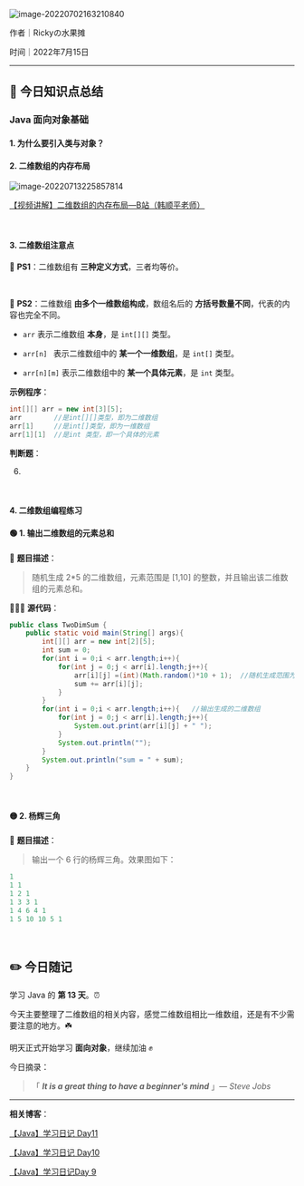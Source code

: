 ![image-20220702163210840](https://tva1.sinaimg.cn/large/e6c9d24ely1h3so0dh978j21du0l80vm.jpg)

作者｜Rickyの水果摊

时间｜2022年7月15日



---

## 🌈 今日知识点总结

### Java 面向对象基础

#### 1. 为什么要引入类与对象？



#### 2. 二维数组的内存布局

![image-20220713225857814](https://tva1.sinaimg.cn/large/e6c9d24ely1h45p07zvmbj21ja0j8jww.jpg)

[【视频讲解】二维数组的内存布局—B站（韩顺平老师）](https://www.bilibili.com/video/BV1fh411y7R8?p=177&vd_source=796196124611740a485335e1a4b12c0f)

<br/>

#### 3. 二维数组注意点

🍉 **PS1**：二维数组有 **三种定义方式**，三者均等价。

<br>

🍉 **PS2**：二维数组 **由多个一维数组构成**，数组名后的 **方括号数量不同**，代表的内容也完全不同。

+ `arr` 表示二维数组 **本身**，是 `int[][]` 类型。

+ `arr[n] ` 表示二维数组中的 **某一个一维数组**，是 `int[]` 类型。
+ `arr[n][m]` 表示二维数组中的 **某一个具体元素**，是 `int` 类型。

**示例程序**：

```java
int[][] arr = new int[3][5];
arr        //是int[][]类型，即为二维数组
arr[1]     //是int[]类型，即为一维数组
arr[1][1]  //是int 类型，即一个具体的元素
```

**判断题**：

6. 

<br/>





#### 4. 二维数组编程练习

#### 🟢 1. 输出二维数组的元素总和

📝 **题目描述**：

> 随机生成 2*5 的二维数组，元素范围是 [1,10] 的整数，并且输出该二维数组的元素总和。

🧑🏻‍💻 **源代码**：

```java
public class TwoDimSum {
    public static void main(String[] args){
        int[][] arr = new int[2][5];
        int sum = 0;
        for(int i = 0;i < arr.length;i++){
            for(int j = 0;j < arr[i].length;j++){
                arr[i][j] =(int)(Math.random()*10 + 1);  //随机生成范围为[1,10]的整数
                sum += arr[i][j];
            }
        }
        for(int i = 0;i < arr.length;i++){   //输出生成的二维数组
            for(int j = 0;j < arr[i].length;j++){
                System.out.print(arr[i][j] + " ");
            }
            System.out.println("");
        }
        System.out.println("sum = " + sum);
    }
}
```

<br/>

#### 🟡 2. 杨辉三角

📝 **题目描述**：

> 输出一个 6 行的杨辉三角。效果图如下：

```java
1 
1 1 
1 2 1 
1 3 3 1 
1 4 6 4 1 
1 5 10 10 5 1
```



<br/>

## ✏️ 今日随记

学习 Java 的 **第 13 天**。⏰

今天主要整理了二维数组的相关内容，感觉二维数组相比一维数组，还是有不少需要注意的地方。☘️

明天正式开始学习 **面向对象**，继续加油 ✊

今日摘录：

>  「 ***It is a great thing to have a beginner's mind*** 」— *Steve Jobs*

---

**相关博客**：

[【Java】学习日记 Day11](https://blog.csdn.net/qq_46025844/article/details/125756960)

[【Java】学习日记 Day10](https://blog.csdn.net/qq_46025844/article/details/125747990?csdn_share_tail=%7B%22type%22%3A%22blog%22%2C%22rType%22%3A%22article%22%2C%22rId%22%3A%22125747990%22%2C%22source%22%3A%22qq_46025844%22%7D&ctrtid=c411e)

[【Java】学习日记Day 9](https://blog.csdn.net/qq_46025844/article/details/125669124?spm=1001.2014.3001.5501)













